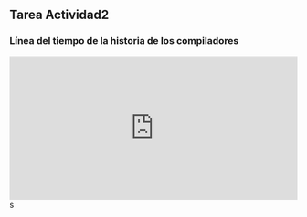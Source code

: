 ## Tarea Actividad2

### Línea del tiempo de la historia de los compiladores
<div style="width: 100%;"><div style="position: relative; padding-bottom: 50.00%; padding-top: 0; height: 0;">
  <iframe frameborder="0" width="1600" height="800" style="position: absolute; top: 0; left: 0; width: 100%; height: 100%;" src="https://view.genial.ly/5eb38edb70848f0d92cedac4" type="text/html" allowscriptaccess="always" allowfullscreen="true" scrolling="yes" allownetworking="all"></iframe> </div> </div>s